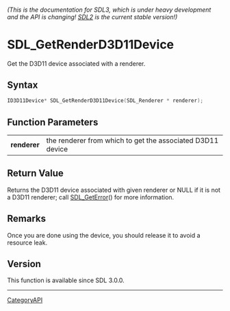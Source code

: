 ###### (This is the documentation for SDL3, which is under heavy development and the API is changing! [SDL2](https://wiki.libsdl.org/SDL2/) is the current stable version!)
# SDL_GetRenderD3D11Device

Get the D3D11 device associated with a renderer.

## Syntax

```c
ID3D11Device* SDL_GetRenderD3D11Device(SDL_Renderer * renderer);

```

## Function Parameters

|                  |                                                            |
| ---------------- | ---------------------------------------------------------- |
| **renderer**     | the renderer from which to get the associated D3D11 device |

## Return Value

Returns the D3D11 device associated with given renderer or NULL if it is
not a D3D11 renderer; call [SDL_GetError](SDL_GetError.md)() for more
information.

## Remarks

Once you are done using the device, you should release it to avoid a
resource leak.

## Version

This function is available since SDL 3.0.0.

----
[CategoryAPI](CategoryAPI.md)
